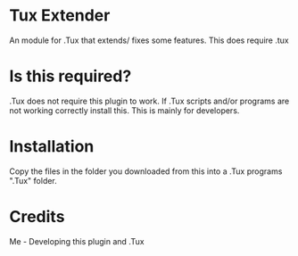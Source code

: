 # Tux Extender


An module for .Tux that extends/ fixes some features. This does require .tux


# Is this required?
.Tux does not require this plugin to work. If .Tux scripts and/or programs are not working correctly install this. This is mainly for developers.

# Installation
Copy the files in the folder you downloaded from this into a .Tux programs ".Tux" folder.


# Credits

Me - Developing this plugin and .Tux
